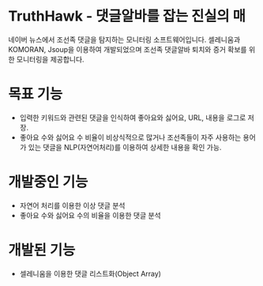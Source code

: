 # TruthHawk - 댓글알바를 잡는 진실의 매
네이버 뉴스에서 조선족 댓글을 탐지하는 모니터링 소프트웨어입니다.
셀레니움과 KOMORAN, Jsoup을 이용하여 개발되었으며 조선족 댓글알바 퇴치와 증거 확보를 위한 모니터링을 제공합니다.

목표 기능
========
 * 입력한 키워드와 관련된 댓글을 인식하여 좋아요와 싫어요, URL, 내용을 로그로 저장.
 * 좋아요 수와 싫어요 수 비율이 비상식적으로 많거나 조선족들이 자주 사용하는 용어가 있는 댓글을 NLP(자연어처리)를 이용하여 상세한 내용을 확인 가능.

개발중인 기능
========
 * 자연어 처리를 이용한 이상 댓글 분석
 * 좋아요 수와 싫어요 수의 비율을 이용한 댓글 분석

 개발된 기능
========
 * 셀레니움을 이용한 댓글 리스트화(Object Array)